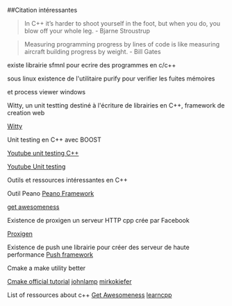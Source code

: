##Citation intéressantes 

<blockquote>
In C++ it’s harder to shoot yourself in the foot, but when you do, you blow off your whole leg.
 - Bjarne Stroustrup
</blockquote>

<blockquote>
Measuring programming progress by lines of code is like measuring aircraft building progress by weight.
 - Bill Gates
</blockquote>

existe librairie sfmnl pour ecrire des programmes en c/c++


sous linux existence de l'utilitaire purify pour verifier les fuites mémoires

et process viewer windows






Witty, un unit testting destiné à l'écriture de librairies en C++, framework de creation web

[Witty](https://github.com/matiu2/witty-tutorial)

Unit testing en C++ avec BOOST

[Youtube unit testing C++](http://www.youtube.com/watch?v=JLTPCjRzetc)

[Youtube Unit testing](http://www.youtube.com/watch?v=HhwElTL-mdI)

Outils et ressources intéressantes en C++

Outil Peano [Peano Framework](http://www.peano-framework.org/home.shtml)

[get awesomeness](http://getawesomeness.com/get/cpp)

Existence de proxigen un serveur HTTP cpp crée par Facebook

[Proxigen](https://code.facebook.com/posts/1503205539947302/introducing-proxygen-facebook-s-c-http-framework/)

Existence de push une librairie pour créer des serveur de haute performance
[Push framework](http://www.pushframework.com/)

Cmake a make utility better 

[Cmake official tutorial](http://www.cmake.org/cmake-tutorial/)
[johnlamp](https://www.johnlamp.net/cmake-tutorial-1-getting-started.html)
[mirkokiefer](http://mirkokiefer.com/blog/2013/03/cmake-by-example/)

List of ressources about c++
[Get Awesomeness](http://getawesomeness.com/get/cpp)
[learncpp](http://www.learncpp.com/)
